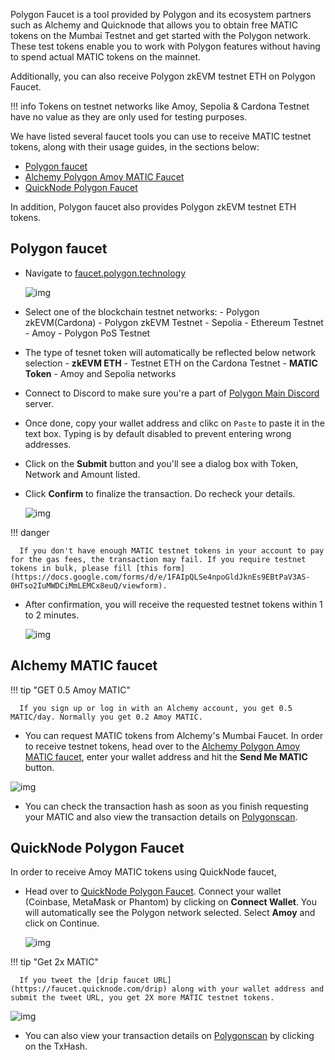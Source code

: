 Polygon Faucet is a tool provided by Polygon and its ecosystem partners such as Alchemy and Quicknode that allows you to obtain free MATIC tokens on the Mumbai Testnet and get started with the Polygon network. These test tokens enable you to work with Polygon features without having to spend actual MATIC tokens on the mainnet.

Additionally, you can also receive Polygon zkEVM testnet ETH on Polygon Faucet.

!!! info
      Tokens on testnet networks like Amoy, Sepolia & Cardona Testnet have no value as they are only used for testing purposes.

We have listed several faucet tools you can use to receive MATIC testnet tokens, along with their usage guides, in the sections below:

- [Polygon faucet](https://faucet.polygon.technology/)
- [Alchemy Polygon Amoy MATIC Faucet](https://www.alchemy.com/faucets/polygon-amoy)
- [QuickNode Polygon Faucet](https://faucet.quicknode.com/polygon)

In addition, Polygon faucet also provides Polygon zkEVM testnet ETH tokens.

## Polygon faucet

- Navigate to [faucet.polygon.technology](https://faucet.polygon.technology/)

   ![img](../../img/tools/gas/faucet.png)

- Select one of the blockchain testnet networks:
      - Polygon zkEVM(Cardona) - Polygon zkEVM Testnet
      - Sepolia - Ethereum Testnet
      - Amoy - Polygon PoS Testnet

- The type of tesnet token will automatically be reflected below network selection
      - **zkEVM ETH** - Testnet ETH on the Cardona Testnet
      - **MATIC Token** - Amoy and Sepolia networks

- Connect to Discord to make sure you're a part of [Polygon Main Discord](https://discord.gg/0xPolygon) server.

- Once done, copy your wallet address and clikc on `Paste` to paste it in the text box. Typing is by default disabled to prevent entering wrong addresses. 

- Click on the **Submit** button and you'll see a dialog box with Token, Network and Amount listed. 

- Click **Confirm** to finalize the transaction. Do recheck your details.

   ![img](../../img/tools/gas/confirm-transaction.png)

!!! danger

      If you don't have enough MATIC testnet tokens in your account to pay for the gas fees, the transaction may fail. If you require testnet tokens in bulk, please fill [this form](https://docs.google.com/forms/d/e/1FAIpQLSe4npoGldJknEs9EBtPaV3AS-0HTso2IuMWDCiMmLEMCx8euQ/viewform).

- After confirmation, you will receive the requested testnet tokens within 1 to 2 minutes.

   ![img](../../img/tools/gas/success.png)

## Alchemy MATIC faucet

!!! tip "GET 0.5 Amoy MATIC"

      If you sign up or log in with an Alchemy account, you get 0.5 MATIC/day. Normally you get 0.2 Amoy MATIC.

- You can request MATIC tokens from Alchemy's Mumbai Faucet. In order to receive testnet tokens, head over to the [Alchemy Polygon Amoy MATIC faucet](https://www.alchemy.com/faucets/polygon-amoy), enter your wallet address and hit the **Send Me MATIC** button.

![img](../../img/tools/gas/alchemy-faucet1.png)

- You can check the transaction hash as soon as you finish requesting your MATIC and also view the transaction details on [Polygonscan](https://mumbai.polygonscan.com/).

## QuickNode Polygon Faucet

In order to receive Amoy MATIC tokens using QuickNode faucet,

- Head over to [QuickNode Polygon Faucet](https://faucet.quicknode.com/polygon). Connect your wallet (Coinbase, MetaMask or Phantom) by clicking on **Connect Wallet**. You will automatically see the Polygon network selected. Select **Amoy** and click on Continue.

   ![img](../../img/tools/gas/quicknode-faucet2.png)

!!! tip "Get 2x MATIC"

      If you tweet the [drip faucet URL](https://faucet.quicknode.com/drip) along with your wallet address and submit the tweet URL, you get 2X more MATIC testnet tokens.

   ![img](../../img/tools/gas/quicknode-faucet3.png)

- You can also view your transaction details on [Polygonscan](https://mumbai.polygonscan.com/) by clicking on the TxHash.
